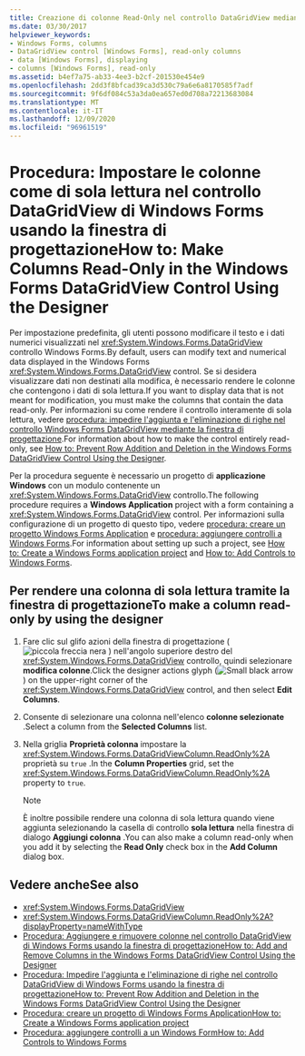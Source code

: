 ```yaml
---
title: Creazione di colonne Read-Only nel controllo DataGridView mediante la finestra di progettazione
ms.date: 03/30/2017
helpviewer_keywords:
- Windows Forms, columns
- DataGridView control [Windows Forms], read-only columns
- data [Windows Forms], displaying
- columns [Windows Forms], read-only
ms.assetid: b4ef7a75-ab33-4ee3-b2cf-201530e454e9
ms.openlocfilehash: 2dd3f8bfcad39ca3d530c79a6e6a8170585f7adf
ms.sourcegitcommit: 9f6df084c53a3da0ea657ed0d708a72213683084
ms.translationtype: MT
ms.contentlocale: it-IT
ms.lasthandoff: 12/09/2020
ms.locfileid: "96961519"
---
```

# <a name="how-to-make-columns-read-only-in-the-windows-forms-datagridview-control-using-the-designer"></a><span data-ttu-id="34df2-102">Procedura: Impostare le colonne come di sola lettura nel controllo DataGridView di Windows Forms usando la finestra di progettazione</span><span class="sxs-lookup"><span data-stu-id="34df2-102">How to: Make Columns Read-Only in the Windows Forms DataGridView Control Using the Designer</span></span>
<span data-ttu-id="34df2-103">Per impostazione predefinita, gli utenti possono modificare il testo e i dati numerici visualizzati nel <xref:System.Windows.Forms.DataGridView> controllo Windows Forms.</span><span class="sxs-lookup"><span data-stu-id="34df2-103">By default, users can modify text and numerical data displayed in the Windows Forms <xref:System.Windows.Forms.DataGridView> control.</span></span> <span data-ttu-id="34df2-104">Se si desidera visualizzare dati non destinati alla modifica, è necessario rendere le colonne che contengono i dati di sola lettura.</span><span class="sxs-lookup"><span data-stu-id="34df2-104">If you want to display data that is not meant for modification, you must make the columns that contain the data read-only.</span></span> <span data-ttu-id="34df2-105">Per informazioni su come rendere il controllo interamente di sola lettura, vedere [procedura: impedire l'aggiunta e l'eliminazione di righe nel controllo Windows Forms DataGridView mediante la finestra di progettazione](prevent-row-addition-and-deletion-in-the-datagrid-using-the-designer.md).</span><span class="sxs-lookup"><span data-stu-id="34df2-105">For information about how to make the control entirely read-only, see [How to: Prevent Row Addition and Deletion in the Windows Forms DataGridView Control Using the Designer](prevent-row-addition-and-deletion-in-the-datagrid-using-the-designer.md).</span></span>

 <span data-ttu-id="34df2-106">Per la procedura seguente è necessario un progetto di **applicazione Windows** con un modulo contenente un <xref:System.Windows.Forms.DataGridView> controllo.</span><span class="sxs-lookup"><span data-stu-id="34df2-106">The following procedure requires a **Windows Application** project with a form containing a <xref:System.Windows.Forms.DataGridView> control.</span></span> <span data-ttu-id="34df2-107">Per informazioni sulla configurazione di un progetto di questo tipo, vedere [procedura: creare un progetto Windows Forms Application](/visualstudio/ide/step-1-create-a-windows-forms-application-project) e [procedura: aggiungere controlli a Windows Forms](how-to-add-controls-to-windows-forms.md).</span><span class="sxs-lookup"><span data-stu-id="34df2-107">For information about setting up such a project, see [How to: Create a Windows Forms application project](/visualstudio/ide/step-1-create-a-windows-forms-application-project) and [How to: Add Controls to Windows Forms](how-to-add-controls-to-windows-forms.md).</span></span>

## <a name="to-make-a-column-read-only-by-using-the-designer"></a><span data-ttu-id="34df2-108">Per rendere una colonna di sola lettura tramite la finestra di progettazione</span><span class="sxs-lookup"><span data-stu-id="34df2-108">To make a column read-only by using the designer</span></span>

1. <span data-ttu-id="34df2-109">Fare clic sul glifo azioni della finestra di progettazione ( ![ piccola freccia nera ](./media/designer-actions-glyph.gif) ) nell'angolo superiore destro del <xref:System.Windows.Forms.DataGridView> controllo, quindi selezionare **modifica colonne**.</span><span class="sxs-lookup"><span data-stu-id="34df2-109">Click the designer actions glyph (![Small black arrow](./media/designer-actions-glyph.gif)) on the upper-right corner of the <xref:System.Windows.Forms.DataGridView> control, and then select **Edit Columns**.</span></span>

2. <span data-ttu-id="34df2-110">Consente di selezionare una colonna nell'elenco **colonne selezionate** .</span><span class="sxs-lookup"><span data-stu-id="34df2-110">Select a column from the **Selected Columns** list.</span></span>

3. <span data-ttu-id="34df2-111">Nella griglia **Proprietà colonna** impostare la <xref:System.Windows.Forms.DataGridViewColumn.ReadOnly%2A> proprietà su `true` .</span><span class="sxs-lookup"><span data-stu-id="34df2-111">In the **Column Properties** grid, set the <xref:System.Windows.Forms.DataGridViewColumn.ReadOnly%2A> property to `true`.</span></span>

    > [!NOTE]
    > <span data-ttu-id="34df2-112">È inoltre possibile rendere una colonna di sola lettura quando viene aggiunta selezionando la casella di controllo **sola lettura** nella finestra di dialogo **Aggiungi colonna** .</span><span class="sxs-lookup"><span data-stu-id="34df2-112">You can also make a column read-only when you add it by selecting the **Read Only** check box in the **Add Column** dialog box.</span></span>

## <a name="see-also"></a><span data-ttu-id="34df2-113">Vedere anche</span><span class="sxs-lookup"><span data-stu-id="34df2-113">See also</span></span>

- <xref:System.Windows.Forms.DataGridView>
- <xref:System.Windows.Forms.DataGridViewColumn.ReadOnly%2A?displayProperty=nameWithType>
- [<span data-ttu-id="34df2-114">Procedura: Aggiungere e rimuovere colonne nel controllo DataGridView di Windows Forms usando la finestra di progettazione</span><span class="sxs-lookup"><span data-stu-id="34df2-114">How to: Add and Remove Columns in the Windows Forms DataGridView Control Using the Designer</span></span>](add-and-remove-columns-in-the-datagrid-using-the-designer.md)
- [<span data-ttu-id="34df2-115">Procedura: Impedire l'aggiunta e l'eliminazione di righe nel controllo DataGridView di Windows Forms usando la finestra di progettazione</span><span class="sxs-lookup"><span data-stu-id="34df2-115">How to: Prevent Row Addition and Deletion in the Windows Forms DataGridView Control Using the Designer</span></span>](prevent-row-addition-and-deletion-in-the-datagrid-using-the-designer.md)
- [<span data-ttu-id="34df2-116">Procedura: creare un progetto di Windows Forms Application</span><span class="sxs-lookup"><span data-stu-id="34df2-116">How to: Create a Windows Forms application project</span></span>](/visualstudio/ide/step-1-create-a-windows-forms-application-project)
- [<span data-ttu-id="34df2-117">Procedura: aggiungere controlli a un Windows Form</span><span class="sxs-lookup"><span data-stu-id="34df2-117">How to: Add Controls to Windows Forms</span></span>](how-to-add-controls-to-windows-forms.md)
